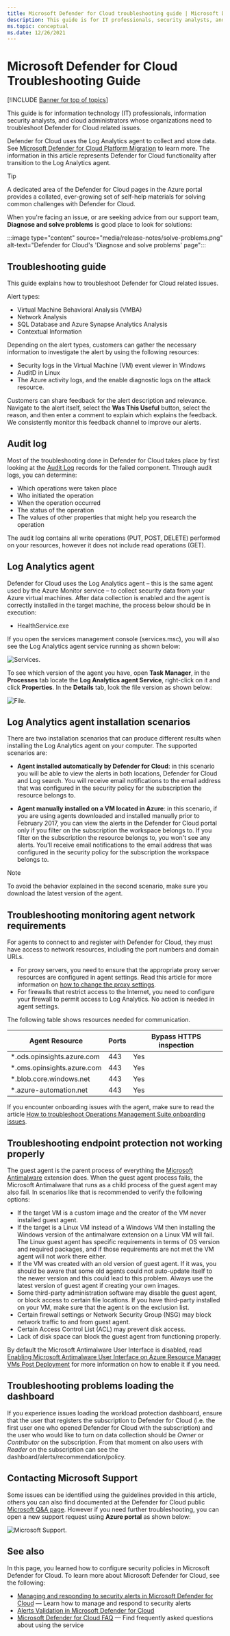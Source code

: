 ```yaml
---
title: Microsoft Defender for Cloud troubleshooting guide | Microsoft Docs
description: This guide is for IT professionals, security analysts, and cloud admins who need to troubleshoot Microsoft Defender for Cloud related issues.
ms.topic: conceptual
ms.date: 12/26/2021
---
```

# Microsoft Defender for Cloud Troubleshooting Guide

[!INCLUDE [Banner for top of topics](./includes/banner.md)]

This guide is for information technology (IT) professionals, information security analysts, and cloud administrators whose organizations need to troubleshoot Defender for Cloud related issues.

Defender for Cloud uses the Log Analytics agent to collect and store data. See [Microsoft Defender for Cloud Platform Migration](./enable-data-collection.md) to learn more. The information in this article represents Defender for Cloud functionality after transition to the Log Analytics agent.

> [!TIP]
> A dedicated area of the Defender for Cloud pages in the Azure portal provides a collated, ever-growing set of self-help materials for solving common challenges with Defender for Cloud.
>
> When you're facing an issue, or are seeking advice from our support team, **Diagnose and solve problems** is good place to look for solutions:
>
> :::image type="content" source="media/release-notes/solve-problems.png" alt-text="Defender for Cloud's 'Diagnose and solve problems' page":::

## Troubleshooting guide

This guide explains how to troubleshoot Defender for Cloud related issues.

Alert types:

- Virtual Machine Behavioral Analysis (VMBA)
- Network Analysis
- SQL Database and Azure Synapse Analytics Analysis
- Contextual Information

Depending on the alert types, customers can gather the necessary information to investigate the alert by using the following resources:

- Security logs in the Virtual Machine (VM) event viewer in Windows
- AuditD in Linux
- The Azure activity logs, and the enable diagnostic logs on the attack resource.

Customers can share feedback for the alert description and relevance. Navigate to the alert itself, select the **Was This Useful** button, select the reason, and then enter a comment to explain which explains the feedback. We consistently monitor this feedback channel to improve our alerts.

## Audit log

Most of the troubleshooting done in Defender for Cloud takes place by first looking at the [Audit Log](../azure-monitor/essentials/platform-logs-overview.md) records for the failed component. Through audit logs, you can determine:

- Which operations were taken place
- Who initiated the operation
- When the operation occurred
- The status of the operation
- The values of other properties that might help you research the operation

The audit log contains all write operations (PUT, POST, DELETE) performed on your resources, however it does not include read operations (GET).

## Log Analytics agent

Defender for Cloud uses the Log Analytics agent – this is the same agent used by the Azure Monitor service – to collect security data from your Azure virtual machines. After data collection is enabled and the agent is correctly installed in the target machine, the process below should be in execution:

- HealthService.exe

If you open the services management console (services.msc), you will also see the Log Analytics agent service running as shown below:

![Services.](./media/troubleshooting-guide/troubleshooting-guide-fig5.png)

To see which version of the agent you have, open **Task Manager**, in the **Processes** tab locate the **Log Analytics agent Service**, right-click on it and click **Properties**. In the **Details** tab, look the file version as shown below:

![File.](./media/troubleshooting-guide/troubleshooting-guide-fig6.png)

## Log Analytics agent installation scenarios

There are two installation scenarios that can produce different results when installing the Log Analytics agent on your computer. The supported scenarios are:

- **Agent installed automatically by Defender for Cloud**: in this scenario you will be able to view the alerts in both locations, Defender for Cloud and Log search. You will receive email notifications to the email address that was configured in the security policy for the subscription the resource belongs to.

- **Agent manually installed on a VM located in Azure**: in this scenario, if you are using agents downloaded and installed manually prior to February 2017, you can view the alerts in the Defender for Cloud portal only if you filter on the subscription the workspace belongs to. If you filter on the subscription the resource belongs to, you won't see any alerts. You'll receive email notifications to the email address that was configured in the security policy for the subscription the workspace belongs to.

> [!NOTE]
> To avoid the behavior explained in the second scenario, make sure you download the latest version of the agent.


<a name="mon-network-req"></a>

## Troubleshooting monitoring agent network requirements

For agents to connect to and register with Defender for Cloud, they must have access to network resources, including the port numbers and domain URLs.

- For proxy servers, you need to ensure that the appropriate proxy server resources are configured in agent settings. Read this article for more information on [how to change the proxy settings](../azure-monitor/agents/agent-windows.md).
- For firewalls that restrict access to the Internet, you need to configure your firewall to permit access to Log Analytics. No action is needed in agent settings.

The following table shows resources needed for communication.

| Agent Resource | Ports | Bypass HTTPS inspection |
|---|---|---|
| *.ods.opinsights.azure.com | 443 | Yes |
| *.oms.opinsights.azure.com | 443 | Yes |
| *.blob.core.windows.net | 443 | Yes |
| *.azure-automation.net | 443 | Yes |

If you encounter onboarding issues with the agent, make sure to read the article [How to troubleshoot Operations Management Suite onboarding issues](https://support.microsoft.com/help/3126513/how-to-troubleshoot-operations-management-suite-onboarding-issues).

## Troubleshooting endpoint protection not working properly

The guest agent is the parent process of everything the [Microsoft Antimalware](../security/fundamentals/antimalware.md) extension does. When the guest agent process fails, the Microsoft Antimalware that runs as a child process of the guest agent may also fail.  In scenarios like that is recommended to verify the following options:

- If the target VM is a custom image and the creator of the VM never installed guest agent.
- If the target is a Linux VM instead of a Windows VM then installing the Windows version of the antimalware extension on a Linux VM will fail. The Linux guest agent has specific requirements in terms of OS version and required packages, and if those requirements are not met the VM agent will not work there either.
- If the VM was created with an old version of guest agent. If it was, you should be aware that some old agents could not auto-update itself to the newer version and this could lead to this problem. Always use the latest version of guest agent if creating your own images.
- Some third-party administration software may disable the guest agent, or block access to certain file locations. If you have third-party installed on your VM, make sure that the agent is on the exclusion list.
- Certain firewall settings or Network Security Group (NSG) may block network traffic to and from guest agent.
- Certain Access Control List (ACL) may prevent disk access.
- Lack of disk space can block the guest agent from functioning properly.

By default the Microsoft Antimalware User Interface is disabled, read [Enabling Microsoft Antimalware User Interface on Azure Resource Manager VMs Post Deployment](/archive/blogs/azuresecurity/enabling-microsoft-antimalware-user-interface-post-deployment) for more information on how to enable it if you need.

## Troubleshooting problems loading the dashboard

If you experience issues loading the workload protection dashboard, ensure that the user that registers the subscription to Defender for Cloud (i.e. the first user one who opened Defender for Cloud with the subscription) and the user who would like to turn on data collection should be *Owner* or *Contributor* on the subscription. From that moment on also users with *Reader* on the subscription can see the dashboard/alerts/recommendation/policy.

## Contacting Microsoft Support

Some issues can be identified using the guidelines provided in this article, others you can also find documented at the Defender for Cloud public [Microsoft Q&A page](/answers/topics/azure-security-center.html). However if you need further troubleshooting, you can open a new support request using **Azure portal** as shown below:

![Microsoft Support.](./media/troubleshooting-guide/troubleshooting-guide-fig2.png)

## See also

In this page, you learned how to configure security policies in Microsoft Defender for Cloud. To learn more about Microsoft Defender for Cloud, see the following:

- [Managing and responding to security alerts in Microsoft Defender for Cloud](managing-and-responding-alerts.md) — Learn how to manage and respond to security alerts
- [Alerts Validation in Microsoft Defender for Cloud](alert-validation.md)
- [Microsoft Defender for Cloud FAQ](faq-general.yml) — Find frequently asked questions about using the service

